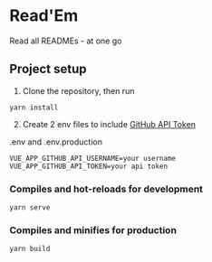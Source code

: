 # Read'Em
Read all READMEs - at one go

## Project setup
1. Clone the repository, then run
```
yarn install
```
2. Create 2 env files to include [GitHub API Token](https://github.com/settings/tokens)

.env and .env.production
```
VUE_APP_GITHUB_API_USERNAME=your username
VUE_APP_GITHUB_API_TOKEN=your api token
```


### Compiles and hot-reloads for development
```
yarn serve
```

### Compiles and minifies for production
```
yarn build
```



##
